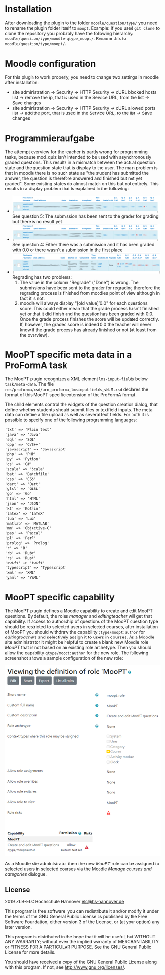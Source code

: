 # Installation #

After downloading the plugin to the folder `moodle/question/type/` you need to rename the plugin folder itself to `moopt`.
Example: If you used `git clone` to clone the repository you probably have the following hierarchy: `moodle/question/type/moodle-qtype_moopt/`. Rename this to `moodle/question/type/moopt/`.

# Moodle configuration #

For this plugin to work properly, you need to change two settings in moodle after installation: 
* site administration -> Security -> HTTP Security -> cURL blocked hosts list -> remove the ip, that is used in the Service URL, from the list -> Save changes
* site administration -> Security -> HTTP Security -> cURL allowed ports list -> add the port, that is used in the Service URL, to the list -> Save changes

# Programmieraufgabe #

The attempt overview for the teacher is partly wrong for programming tasks, because mod_quiz isn't intended to be used with asynchronously graded questions. This results in a mismatch between the actual question state and the question state that is display to the user. The main problem is that in moodle there is no such state as "the student has submitted the answer, the question is therefore answered and finished but not yet graded". Some existing states do almost match on this but not entirely. This results in a display problem that is explained in the following:
* ![](doc/img/x.png) 
See question 5: The submission has been sent to the grader for grading but there is no result yet
* ![](doc/img/0x.png) 
See question 4: Either there was a submission and it has been graded with 0.0 or there wasn't a submission in the first place
* ![](doc/img/regrade.png)
Regrading has two problems: 
  1. The value in the column "Regrade" ("Done") is wrong. The submissions have been sent to the grader for regrading therefore the regrading process is finished from moodles point of view although in fact it is not.
  2. moodle will always display "[old value]/0.0" for each questions score. This could either mean that the grade process hasn't finished yet or that it did finish and the question has been graded with 0.0. Once the grade process finishes the score will be updated correctly. If, however, the graded score is indeed 0.0 the teacher will never know if the grade process has already finished or not (at least from the overview). 

# MooPT specific meta data in a ProFormA task #

The MooPT plugin recognizes a XML element `lms-input-fields` below `task/meta-data`. The file `res/proforma/xsd/urn_proforma_lmsinputfields_vN.M.xsd` declares the format of this MooPT specific extension of the ProFormA format.

The child elements control the widgets of the question creation dialog, that define whether students should submit files or textfield inputs. The meta data can define a file upload as well as several text fields. For both it is possible to specify one of the following programming languages:

```
'txt' => 'Plain text'
'java' => 'Java'
'sql' => 'SQL'
'cpp' => 'C/C++'
'javascript' => 'Javascript'
'php' => 'PHP'
'py' => 'Python'
'cs' => 'C#'
'scala' => 'Scala'
'bat' => 'Batchfile'
'css' => 'CSS'
'dart' => 'Dart'
'glsl' => 'GLSL'
'go' => 'Go'
'html' => 'HTML'
'json' => 'JSON'
'kt' => 'Kotlin'
'latex' => 'LaTeX'
'lua' => 'Lua'
'matlab' => 'MATLAB'
'mm' => 'Objective-C'
'pas' => 'Pascal'
'pl' => 'Perl'
'prolog' => 'Prolog'
'r' => 'R'
'rb' => 'Ruby'
'rs' => 'Rust'
'swift' => 'Swift'
'typescript' => 'Typescript'
'xml' => 'XML'
'yaml' => 'YAML'
```

# MooPT specific capability #

The MooPT plugin defines a Moodle capability to create and edit MooPT questions. By default, the roles *manager* and *editingteacher* will get that capability. If access to authorship of questions of the MooPT question type should be restricted to selected users in selected courses, after installation of MooPT you should withdraw the capability `qtype/moopt:author` for *editingteacher*s and selectively assign it to users in courses. As a Moodle site administrator it might be helpful to create a blank new Moodle role *MooPT* that is not based on an existing role archetype. Then you should allow the capability `qtype/moopt:author` for the new role. The following screenshot shows a sample configuration of the new role:

![](doc/img/moopt_role.png) 

As a Moodle site administrator then the new *MooPT* role can be assigned to selected users in selected courses via the Moodle *Manage courses and categories* dialogue.


## License ##

2019 ZLB-ELC Hochschule Hannover <elc@hs-hannover.de>

This program is free software: you can redistribute it and/or modify it under
the terms of the GNU General Public License as published by the Free Software
Foundation, either version 3 of the License, or (at your option) any later
version.

This program is distributed in the hope that it will be useful, but WITHOUT ANY
WARRANTY; without even the implied warranty of MERCHANTABILITY or FITNESS FOR A
PARTICULAR PURPOSE.  See the GNU General Public License for more details.

You should have received a copy of the GNU General Public License along with
this program.  If not, see <http://www.gnu.org/licenses/>.
